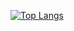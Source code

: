 [![Top Langs](https://github-readme-stats.vercel.app/api/top-langs/?username=michael-levy)](https://github.com/anuraghazra/github-readme-stats)
